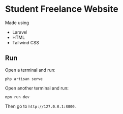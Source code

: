 # Student Freelance Website

Made using
- Laravel
- HTML
- Tailwind CSS

## Run

Open a terminal and run:

```
php artisan serve
```

Open another terminal and run:

```
npm run dev
```

Then go to `http://127.0.0.1:8000`.

